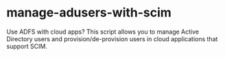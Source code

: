 # manage-adusers-with-scim
Use ADFS with cloud apps?  This script allows you to manage Active Directory users and provision/de-provision users in cloud applications that support SCIM.
